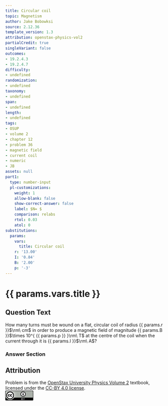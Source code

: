 ```yaml
---
title: Circular coil
topic: Magnetism
author: Jake Bobowksi
source: 2.12.36
template_version: 1.3
attribution: openstax-physics-vol2
partialCredit: true
singleVariant: false
outcomes:
- 19.2.4.3
- 19.2.4.7
difficulty:
- undefined
randomization:
- undefined
taxonomy:
- undefined
span:
- undefined
length:
- undefined
tags:
- OSUP
- volume 2
- chapter 12
- problem 36
- magnetic field
- current coil
- numeric
- JB
assets: null
part1:
  type: number-input
  pl-customizations:
    weight: 1
    allow-blank: false
    show-correct-answer: false
    label: $N= $
    comparison: relabs
    rtol: 0.03
    atol: 0
substitutions:
  params:
    vars:
      title: Circular coil
    r: '13.00'
    I: '0.84'
    B: '2.00'
    p: '-3'
---
```

# {{ params.vars.title }}

## Question Text

How many turns must be wound on a flat, circular coil of radius {{ params.r }}$\rm\ cm$ in order to produce a magnetic field of magnitude {{ params.B }}$\times 10^{ {{ params.p }} }\rm\ T$ at the centre of the coil when the current through it is {{ params.I }}$\rm\ A$?

### Answer Section

## Attribution

Problem is from the [OpenStax University Physics Volume 2](https://openstax.org/details/books/university-physics-volume-2) textbook, licensed under the [CC-BY 4.0 license](https://creativecommons.org/licenses/by/4.0/).<br>![Image representing the Creative Commons 4.0 BY license.](https://raw.githubusercontent.com/firasm/bits/master/by.png)